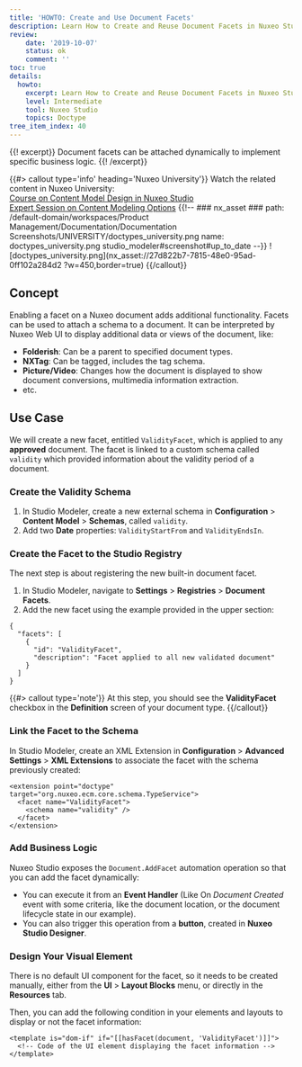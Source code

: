 ```yaml
---
title: 'HOWTO: Create and Use Document Facets'
description: Learn How to Create and Reuse Document Facets in Nuxeo Studio
review:
    date: '2019-10-07'
    status: ok
    comment: ''
toc: true
details:
  howto:
    excerpt: Learn How to Create and Reuse Document Facets in Nuxeo Studio
    level: Intermediate
    tool: Nuxeo Studio
    topics: Doctype
tree_item_index: 40
---
```

{{! excerpt}}
Document facets can be attached dynamically to implement specific business logic.
{{! /excerpt}}

{{#> callout type='info' heading='Nuxeo University'}}
Watch the related content in Nuxeo University:</br>
[Course on Content Model Design in Nuxeo Studio](https://university.nuxeo.com/learn/course/external/view/elearning/12/ContentModelDesigninNuxeoStudio)</br>
[Expert Session on Content Modeling Options](https://university.nuxeo.com/learn/course/external/view/elearning/203/ExpertSession-ContentModelingOptions)
{{!--     ### nx_asset ###
    path: /default-domain/workspaces/Product Management/Documentation/Documentation Screenshots/UNIVERSITY/doctypes_university.png
    name: doctypes_university.png
    studio_modeler#screenshot#up_to_date
--}}
![doctypes_university.png](nx_asset://27d822b7-7815-48e0-95ad-0ff102a284d2 ?w=450,border=true)
{{/callout}}

## Concept

Enabling a facet on a Nuxeo document adds additional functionality. Facets can be used to attach a schema to a document. It can be interpreted by Nuxeo Web UI to display additional data or views of the document, like:

- **Folderish**: Can be a parent to specified document types.
- **NXTag**: Can be tagged, includes the tag schema.
- **Picture/Video**: Changes how the document is displayed to show document conversions, multimedia information extraction.
- etc.

## Use Case

We will create a new facet, entitled `ValidityFacet`, which is applied to any **approved** document. The facet is linked to a custom schema called `validity` which provided information about the validity period of a document.

### Create the Validity Schema

1. In Studio Modeler, create a new external schema in **Configuration** > **Content Model** > **Schemas**, called `validity`.
1. Add two **Date** properties: `ValidityStartFrom` and `ValidityEndsIn`.

### Create the Facet to the Studio Registry

The next step is about registering the new built-in document facet.

1. In Studio Modeler, navigate to **Settings** > **Registries** > **Document Facets**.
1. Add the new facet using the example provided in the upper section:

```
{
  "facets": [
    {
      "id": "ValidityFacet",
      "description": "Facet applied to all new validated document"
    }
  ]
}
```

{{#> callout type='note'}}
At this step, you should see the **ValidityFacet** checkbox in the **Definition** screen of your document type.
{{/callout}}

### Link the Facet to the Schema

In Studio Modeler, create an XML Extension in **Configuration** > **Advanced Settings** > **XML Extensions** to associate the facet with the schema previously created:

```
<extension point="doctype" target="org.nuxeo.ecm.core.schema.TypeService">
  <facet name="ValidityFacet">
    <schema name="validity" />
  </facet>
</extension>
```

### Add Business Logic

Nuxeo Studio exposes the `Document.AddFacet` automation operation so that you can add the facet dynamically:
- You can execute it from an **Event Handler** (Like On _Document Created_ event with some criteria, like the document location, or the document lifecycle state in our example).
- You can also trigger this operation from a **button**, created in **Nuxeo Studio Designer**.

### Design Your Visual Element

There is no default UI component for the facet, so it needs to be created manually, either from the **UI** > **Layout Blocks** menu, or directly in the **Resources** tab.

Then, you can add the following condition in your elements and layouts to display or not the facet information:

```
<template is="dom-if" if="[[hasFacet(document, 'ValidityFacet')]]">
  <!-- Code of the UI element displaying the facet information -->
</template>
```
